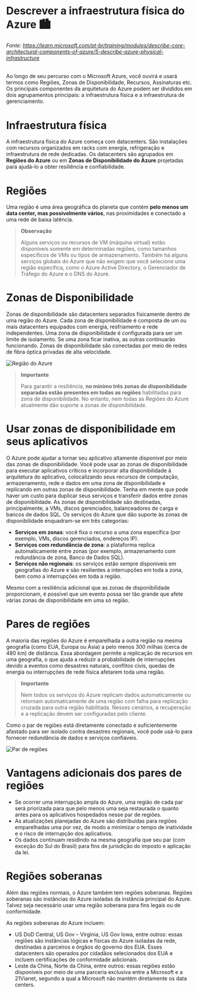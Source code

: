 # Descrever a infraestrutura física do Azure 🏙
###### Fonte: https://learn.microsoft.com/pt-br/training/modules/describe-core-architectural-components-of-azure/5-describe-azure-physical-infrastructure

Ao longo de seu percurso com o Microsoft Azure, você ouvirá e usará termos como Regiões, Zonas de Disponibilidade, Recursos, Assinaturas etc. Os principais componentes da arquitetura do Azure podem ser divididos em dois agrupamentos principais: a infraestrutura física e a infraestrutura de gerenciamento.

# Infraestrutura física

A infraestrutura física do Azure começa com datacenters. São instalações com recursos organizados em racks com energia, refrigeração e infraestrutura de rede dedicadas. Os datacenters são agrupados em **Regiões do Azure** ou em **Zonas de Disponibilidade do Azure** projetadas para ajudá-lo a obter resiliência e confiabilidade.

# Regiões

Uma região é uma área geográfica do planeta que contém **pelo menos um data center, mas possivelmente vários**, nas proximidades e conectado a uma rede de baixa latência.

> **Observação**
>
>Alguns serviços ou recursos de VM (máquina virtual) estão disponíveis somente em determinadas regiões, como tamanhos específicos de VMs ou tipos de armazenamento. Também há alguns serviços globais do Azure que não exigem que você selecione uma região específica, como o Azure Active Directory, o Gerenciador de Tráfego do Azure e o DNS do Azure.

# Zonas de Disponibilidade

Zonas de disponibilidade são datacenters separados fisicamente dentro de uma região do Azure. Cada zona de disponibilidade é composta de um ou mais datacenters equipados com energia, resfriamento e rede independentes. Uma zona de disponibilidade é configurada para ser um limite de isolamento. Se uma zona ficar inativa, as outras continuarão funcionando. Zonas de disponibilidade são conectadas por meio de redes de fibra óptica privadas de alta velocidade.

![Região do Azure](https://learn.microsoft.com/pt-br/training/wwl-azure/describe-core-architectural-components-of-azure/media/availability-zones-c22f95a3.png)

> **Importante**
> 
> Para garantir a resiliência, **no mínimo três zonas de disponibilidade separadas estão presentes em todas as regiões** habilitadas para zona de disponibilidade. No entanto, nem todas as Regiões do Azure atualmente dão suporte a zonas de disponibilidade.

# Usar zonas de disponibilidade em seus aplicativos

O Azure pode ajudar a tornar seu aplicativo altamente disponível por meio das zonas de disponibilidade. Você pode usar as zonas de disponibilidade para executar aplicativos críticos e incorporar alta disponibilidade à arquitetura do aplicativo, colocalizando seus recursos de computação, armazenamento, rede e dados em uma zona de disponibilidade e replicando em outras zonas de disponibilidade. Tenha em mente que pode haver um custo para duplicar seus serviços e transferir dados entre zonas de disponibilidade. As zonas de disponibilidade são destinadas, principalmente, a VMs, discos gerenciados, balanceadores de carga e bancos de dados SQL. Os serviços do Azure que dão suporte às zonas de disponibilidade enquadram-se em três categorias:

* **Serviços em zonas**: você fixa o recurso a uma zona específica (por exemplo, VMs, discos gerenciados, endereços IP).
* **Serviços com redundância de zona**: a plataforma replica automaticamente entre zonas (por exemplo, armazenamento com redundância de zona, Banco de Dados SQL).
* **Serviços não regionais**: os serviços estão sempre disponíveis em geografias do Azure e são resilientes a interrupções em toda a zona, bem como a interrupções em toda a região.

Mesmo com a resiliência adicional que as zonas de disponibilidade proporcionam, é possível que um evento possa ser tão grande que afete várias zonas de disponibilidade em uma só região.

# Pares de regiões

A maioria das regiões do Azure é emparelhada a outra região na mesma geografia (como EUA, Europa ou Ásia) a pelo menos 300 milhas (cerca de 480 km) de distância. Essa abordagem permite a replicação de recursos em uma geografia, o que ajuda a reduzir a probabilidade de interrupções devido a eventos como desastres naturais, conflitos civis, quedas de energia ou interrupções de rede física afetarem toda uma região.

> **Importante**
> 
> Nem todos os serviços do Azure replicam dados automaticamente ou retornam automaticamente de uma região com falha para replicação cruzada para outra região habilitada. Nesses cenários, a recuperação e a replicação devem ser configuradas pelo cliente.

Como o par de regiões está diretamente conectado e suficientemente afastado para ser isolado contra desastres regionais, você pode usá-lo para fornecer redundância de dados e serviços confiáveis.

![Par de regiões](https://learn.microsoft.com/pt-br/training/wwl-azure/describe-core-architectural-components-of-azure/media/region-pairs-7c495a33.png)

# Vantagens adicionais dos pares de regiões

* Se ocorrer uma interrupção ampla do Azure, uma região de cada par será priorizada para que pelo menos uma seja restaurada o quanto antes para os aplicativos hospedados nesse par de regiões.
* As atualizações planejadas do Azure são distribuídas para regiões emparelhadas uma por vez, de modo a minimizar o tempo de inatividade e o risco de interrupção dos aplicativos.
* Os dados continuam residindo na mesma geografia que seu par (com exceção do Sul do Brasil) para fins de jurisdição do imposto e aplicação da lei.

# Regiões soberanas

Além das regiões normais, o Azure também tem regiões soberanas. Regiões soberanas são instâncias do Azure isoladas da instância principal do Azure. Talvez seja necessário usar uma região soberana para fins legais ou de conformidade.

As regiões soberanas do Azure incluem:

* US DoD Central, US Gov – Virgínia, US Gov Iowa, entre outros: essas regiões são instâncias lógicas e físicas do Azure isoladas da rede, destinadas a parceiros e órgãos do governo dos EUA. Esses datacenters são operados por cidadãos selecionados dos EUA e incluem certificações de conformidade adicionais.
* Leste da China, Norte da China, entre outros: essas regiões estão disponíveis por meio de uma parceria exclusiva entre a Microsoft e a 21Vianet, segundo a qual a Microsoft não mantém diretamente os data centers.
